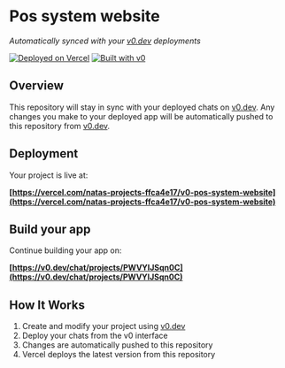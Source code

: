 # Pos system website

*Automatically synced with your [v0.dev](https://v0.dev) deployments*

[![Deployed on Vercel](https://img.shields.io/badge/Deployed%20on-Vercel-black?style=for-the-badge&logo=vercel)](https://vercel.com/natas-projects-ffca4e17/v0-pos-system-website)
[![Built with v0](https://img.shields.io/badge/Built%20with-v0.dev-black?style=for-the-badge)](https://v0.dev/chat/projects/PWVYlJSqn0C)

## Overview

This repository will stay in sync with your deployed chats on [v0.dev](https://v0.dev).
Any changes you make to your deployed app will be automatically pushed to this repository from [v0.dev](https://v0.dev).

## Deployment

Your project is live at:

**[https://vercel.com/natas-projects-ffca4e17/v0-pos-system-website](https://vercel.com/natas-projects-ffca4e17/v0-pos-system-website)**

## Build your app

Continue building your app on:

**[https://v0.dev/chat/projects/PWVYlJSqn0C](https://v0.dev/chat/projects/PWVYlJSqn0C)**

## How It Works

1. Create and modify your project using [v0.dev](https://v0.dev)
2. Deploy your chats from the v0 interface
3. Changes are automatically pushed to this repository
4. Vercel deploys the latest version from this repository
